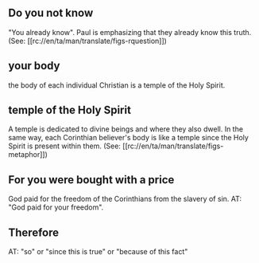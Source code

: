 ## Do you not know ##

"You already know". Paul is emphasizing that they already know this truth. (See: [[rc://en/ta/man/translate/figs-rquestion]])

## your body ##

the body of each individual Christian is a temple of the Holy Spirit.

## temple of the Holy Spirit ##

A temple is dedicated to divine beings and where they also dwell. In the same way, each Corinthian believer's body is like a temple since the Holy Spirit is present within them. (See: [[rc://en/ta/man/translate/figs-metaphor]])

## For you were bought with a price ##

God paid for the freedom of the Corinthians from the slavery of sin. AT: "God paid for your freedom".

## Therefore ##

AT: "so" or "since this is true" or "because of this fact"